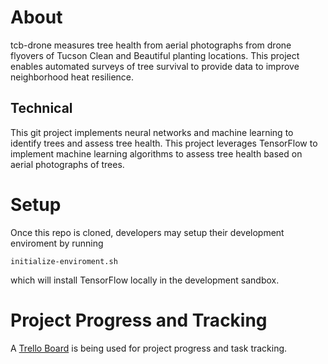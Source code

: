 # About
tcb-drone measures tree health from aerial photographs from drone flyovers of Tucson Clean and Beautiful planting locations. This project enables automated surveys of tree survival to provide data to improve neighborhood heat resilience.

## Technical
This git project implements neural networks and machine learning to identify trees and assess tree health. This project leverages TensorFlow to implement machine learning algorithms to assess tree health based on aerial photographs of trees.

# Setup
Once this repo is cloned, developers may setup their development enviroment by running
```
initialize-enviroment.sh
```
which will install TensorFlow locally in the development sandbox.

# Project Progress and Tracking
A [Trello Board](https://trello.com/b/RLBbTfDf/tcb-drone-survey) is being used 
for project progress and task tracking. 

